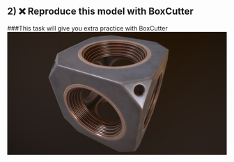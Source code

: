 ## 2) ❌ Reproduce this model with BoxCutter
###This task will give you extra practice with BoxCutter
![cubik](/curriculum/reproduce/warwick-warwick-cube.jpg)
